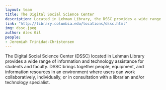 ```yaml
---
layout: team
title: The Digital Social Science Center
description: Located in Lehman Library, the DSSC provides a wide range of information and technology assistance for students and faculty.
link: "http://library.columbia.edu/locations/dssc.html" 
img: dssc.jpeg
author: Alex Gil
people:
- Jeremiah Trinidad-Christensen
---
```


The Digital Social Science Center (DSSC) located in Lehman Library provides a wide range of information and technology assistance for students and faculty. DSSC brings together people, equipment, and information resources in an environment where users can work collaboratively, individually, or in consultation with a librarian and/or technology specialist.

